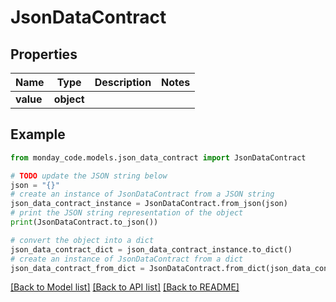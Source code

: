 # JsonDataContract


## Properties

Name | Type | Description | Notes
------------ | ------------- | ------------- | -------------
**value** | **object** |  | 

## Example

```python
from monday_code.models.json_data_contract import JsonDataContract

# TODO update the JSON string below
json = "{}"
# create an instance of JsonDataContract from a JSON string
json_data_contract_instance = JsonDataContract.from_json(json)
# print the JSON string representation of the object
print(JsonDataContract.to_json())

# convert the object into a dict
json_data_contract_dict = json_data_contract_instance.to_dict()
# create an instance of JsonDataContract from a dict
json_data_contract_from_dict = JsonDataContract.from_dict(json_data_contract_dict)
```
[[Back to Model list]](../README.md#documentation-for-models) [[Back to API list]](../README.md#documentation-for-api-endpoints) [[Back to README]](../README.md)


